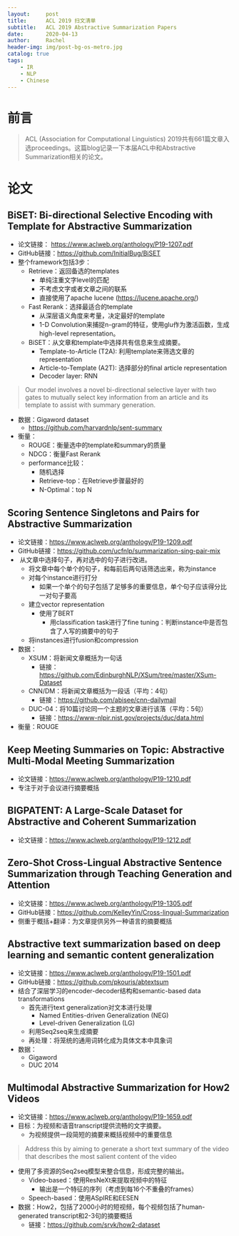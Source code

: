 ```yaml
---
layout:     post
title:      ACL 2019 扫文清单
subtitle:   ACL 2019 Abstractive Summarization Papers
date:       2020-04-13
author:     Rachel
header-img: img/post-bg-os-metro.jpg
catalog: true
tags:
    - IR
    - NLP
    - Chinese
---
```


# 前言

> ACL (Association for Computational Linguistics) 2019共有661篇文章入选proceedings。这篇blog记录一下本届ACL中和Abstractive Summarization相关的论文。



# 论文

## BiSET: Bi-directional Selective Encoding with Template for Abstractive Summarization

- 论文链接： https://www.aclweb.org/anthology/P19-1207.pdf
- GitHub链接：https://github.com/InitialBug/BiSET
- 整个framework包括3步：
  - Retrieve：返回备选的templates
    - 单纯注重文字level的匹配
    - 不考虑文字或者文章之间的联系
    - 直接使用了apache lucene (https://lucene.apache.org/)
  - Fast Rerank：选择最适合的template
    - 从深层语义角度来考量，决定最好的template
    - 1-D Convolution来捕捉n-gram的特征，使用glu作为激活函数，生成high-level representation。
  - BiSET：从文章和template中选择共有信息来生成摘要。
    - Template-to-Article (T2A): 利用template来筛选文章的representation
    - Article-to-Template (A2T): 选择部分的final article representation
    - Decoder layer: RNN

> Our model involves a novel bi-directional selective layer with two gates to mutually select key information from an article and its template to assist with summary generation.

- 数据：Gigaword dataset
  - https://github.com/harvardnlp/sent-summary
- 衡量：
  - ROUGE：衡量选中的template和summary的质量
  - NDCG：衡量Fast Rerank
  - performance比较：
    - 随机选择
    - Retrieve-top：在Retrieve步骤最好的
    - N-Optimal：top N



## Scoring Sentence Singletons and Pairs for Abstractive Summarization

- 论文链接：https://www.aclweb.org/anthology/P19-1209.pdf
- GitHub链接：https://github.com/ucfnlp/summarization-sing-pair-mix
-  从文章中选择句子，再对选中的句子进行改进。
  - 将文章中每个单个的句子，和每前后两句话筛选出来，称为instance
  - 对每个instance进行打分
    - 如果一个单个的句子包括了足够多的重要信息，单个句子应该得分比一对句子要高
  - 建立vector representation
    - 使用了BERT
      - 用classification task进行了fine tuning：判断instance中是否包含了人写的摘要中的句子
  - 将instances进行fusion和compression
- 数据：
  - XSUM：将新闻文章概括为一句话
    - 链接：https://github.com/EdinburghNLP/XSum/tree/master/XSum-Dataset
  - CNN/DM：将新闻文章概括为一段话（平均：4句）
    - 链接：https://github.com/abisee/cnn-dailymail
  - DUC-04：将10篇讨论同一个主题的文章进行该落（平均：5句）
    - 链接：https://www-nlpir.nist.gov/projects/duc/data.html
- 衡量：ROUGE



## Keep Meeting Summaries on Topic: Abstractive Multi-Modal Meeting Summarization

- 论文链接：https://www.aclweb.org/anthology/P19-1210.pdf
- 专注于对于会议进行摘要概括



## BIGPATENT: A Large-Scale Dataset for Abstractive and Coherent Summarization

- 论文链接：https://www.aclweb.org/anthology/P19-1212.pdf



## Zero-Shot Cross-Lingual Abstractive Sentence Summarization through Teaching Generation and Attention

- 论文链接：https://www.aclweb.org/anthology/P19-1305.pdf
- GitHub链接：https://github.com/KelleyYin/Cross-lingual-Summarization
- 侧重于概括+翻译：为文章提供另外一种语言的摘要概括



## Abstractive text summarization based on deep learning and semantic content generalization

- 论文链接：https://www.aclweb.org/anthology/P19-1501.pdf
- GitHub链接：https://github.com/pkouris/abtextsum
- 结合了深层学习的encoder-decoder结构和semantic-based data transformations
  - 首先进行text generalization对文本进行处理
    - Named Entities-driven Generalization (NEG)
    - Level-driven Generalization (LG)
  - 利用Seq2seq来生成摘要
  - 再处理：将笼统的通用词转化成为具体文本中具象词
- 数据：
  - Gigaword
  - DUC 2014



## Multimodal Abstractive Summarization for How2 Videos

- 论文链接：https://www.aclweb.org/anthology/P19-1659.pdf
- 目标：为视频和语音transcript提供流畅的文字摘要。
  - 为视频提供一段简短的摘要来概括视频中的重要信息

> Address this by aiming to generate a short text summary of the video that describes the most salient content of the video

- 使用了多资源的Seq2seq模型来整合信息，形成完整的输出。
  - Video-based：使用ResNeXt来提取视频中的特征
    - 输出是一个特征的序列（考虑到每16个不重叠的frames）
  - Speech-based：使用ASpIRE和EESEN
- 数据：How2，包括了2000小时的短视频，每个视频包括了human-generated transcript和2-3句的摘要概括
  - 链接：https://github.com/srvk/how2-dataset

